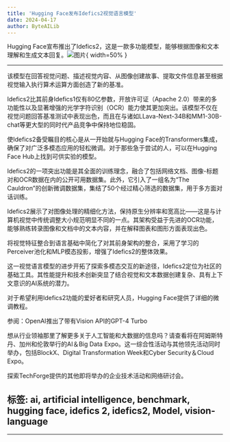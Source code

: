 ```yaml
---
title: 'Hugging Face发布Idefics2视觉语言模型'
date: 2024-04-17
author: ByteAILib
---
```


Hugging Face宣布推出了Idefics2，这是一款多功能模型，能够根据图像和文本理解和生成文本回复。![图片](https://www.artificialintelligence-news.com/wp-content/uploads/sites/9/2024/04/hugging-face-idefics2-model-ai-artificial-intelligence-development-visual-language-model-benchmark.jpg){ width=50% }

---
该模型在回答视觉问题、描述视觉内容、从图像创建故事、提取文件信息甚至根据视觉输入执行算术运算方面创造了新的基准。 

Idefics2比其前身Idefics1仅有80亿参数，开放许可证（Apache 2.0）带来的多功能性以及显著增强的光学字符识别（OCR）能力使其更加突出。该模型不仅在视觉问题回答基准测试中表现出色，而且在与诸如LLava-Next-34B和MM1-30B-chat等更大型的同时代产品竞争中保持地位稳固。 

使Idefics2备受瞩目的核心是从一开始就与Hugging Face的Transformers集成，确保了对广泛多模态应用的轻松微调。对于那些急于尝试的人，可以在Hugging Face Hub上找到可供实验的模型。 

Idefics2的一项突出功能是其全面的训练理念，融合了包括网络文档、图像-标题对和OCR数据在内的公开可用数据集。此外，它引入了一组名为“The Cauldron”的创新微调数据集，集结了50个经过精心筛选的数据集，用于多方面对话训练。

Idefics2展示了对图像处理的精细化方法，保持原生分辨率和宽高比——这是与计算机视觉中传统调整大小规范明显不同的一点。其架构受益于先进的OCR功能，能够熟练转录图像和文档中的文本内容，并在解释图表和图形方面表现出色。 

将视觉特征整合到语言基础中简化了对其前身架构的整合，采用了学习的Perceiver池化和MLP模态投影，增强了Idefics2的整体效果。 

这一视觉语言模型的进步开拓了探索多模态交互的新途径，Idefics2定位为社区的基础工具。其性能提升和技术创新突显了结合视觉和文本数据创建复杂、具有上下文意识的AI系统的潜力。 

对于希望利用Idefics2功能的爱好者和研究人员，Hugging Face提供了详细的微调教程。 

参阅：OpenAI推出了带有Vision API的GPT-4 Turbo

想从行业领袖那里了解更多关于人工智能和大数据的信息吗？请查看将在阿姆斯特丹、加州和伦敦举行的AI＆Big Data Expo。这一综合性活动与其他领先活动同时举办，包括BlockX、Digital Transformation Week和Cyber Security＆Cloud Expo。

探索TechForge提供的其他即将举办的企业技术活动和网络研讨会。

标签: ai, artificial intelligence, benchmark, hugging face, idefics 2, idefics2, Model, vision-language
---
---
